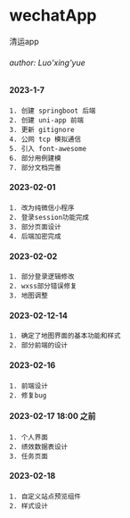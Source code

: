 # wechatApp
清运app

###### author: Luo'xing'yue
#### 2023-1-7
    1. 创建 springboot 后端
    2. 创建 uni-app 前端
    3. 更新 gitignore
    4. 公网 tcp 模拟通信
    5. 引入 font-awesome
    6. 部分用例建模
    7. 部分文档完善

#### 2023-02-01
    1. 改为纯微信小程序
    2. 登录session功能完成
    3. 部分页面设计
    4. 后端加密完成

#### 2023-02-02
    1. 部分登录逻辑修改
    2. wxss部分错误修复
    3. 地图调整

#### 2023-02-12-14
    1. 确定了地图界面的基本功能和样式
    2. 部分前端的设计

#### 2023-02-16
    1. 前端设计
    2. 修复bug

#### 2023-02-17 18:00 之前
    1. 个人界面
    2. 绩效数据表设计
    3. 任务页面

#### 2023-02-18
    1. 自定义站点预览组件
    2. 样式设计
